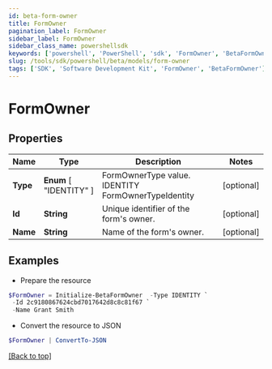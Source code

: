```yaml
---
id: beta-form-owner
title: FormOwner
pagination_label: FormOwner
sidebar_label: FormOwner
sidebar_class_name: powershellsdk
keywords: ['powershell', 'PowerShell', 'sdk', 'FormOwner', 'BetaFormOwner'] 
slug: /tools/sdk/powershell/beta/models/form-owner
tags: ['SDK', 'Software Development Kit', 'FormOwner', 'BetaFormOwner']
---
```



# FormOwner

## Properties

Name | Type | Description | Notes
------------ | ------------- | ------------- | -------------
**Type** |  **Enum** [  "IDENTITY" ] | FormOwnerType value. IDENTITY FormOwnerTypeIdentity | [optional] 
**Id** | **String** | Unique identifier of the form's owner. | [optional] 
**Name** | **String** | Name of the form's owner. | [optional] 

## Examples

- Prepare the resource
```powershell
$FormOwner = Initialize-BetaFormOwner  -Type IDENTITY `
 -Id 2c9180867624cbd7017642d8c8c81f67 `
 -Name Grant Smith
```

- Convert the resource to JSON
```powershell
$FormOwner | ConvertTo-JSON
```


[[Back to top]](#) 

